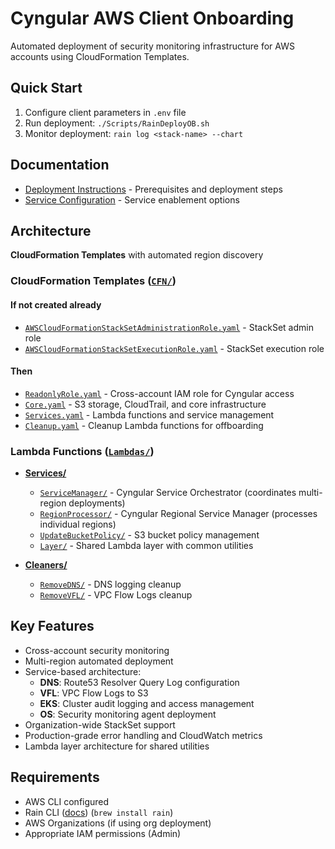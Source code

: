 # Cyngular AWS Client Onboarding

Automated deployment of security monitoring infrastructure for AWS accounts using CloudFormation Templates.

## Quick Start

1. Configure client parameters in `.env` file
2. Run deployment: `./Scripts/RainDeployOB.sh`
3. Monitor deployment: `rain log <stack-name> --chart`

## Documentation

- [Deployment Instructions](./docs/INSTRUCTIONS.md) - Prerequisites and deployment steps
- [Service Configuration](./docs/CYNGULAR_SERVICES.md) - Service enablement options

## Architecture

**CloudFormation Templates** with automated region discovery

### CloudFormation Templates ([`CFN/`](./CFN/))

#### If not created already

- [`AWSCloudFormationStackSetAdministrationRole.yaml`](./CFN/AWSCloudFormationStackSetAdministrationRole.yaml) - StackSet admin role
- [`AWSCloudFormationStackSetExecutionRole.yaml`](./CFN/AWSCloudFormationStackSetExecutionRole.yaml) - StackSet execution role

#### Then

- [`ReadonlyRole.yaml`](./CFN/ReadonlyRole.yaml) - Cross-account IAM role for Cyngular access
- [`Core.yaml`](./CFN/Core.yaml) - S3 storage, CloudTrail, and core infrastructure
- [`Services.yaml`](./CFN/Services.yaml) - Lambda functions and service management
- [`Cleanup.yaml`](./CFN/Cleanup.yaml) - Cleanup Lambda functions for offboarding

### Lambda Functions ([`Lambdas/`](./Lambdas/))

- **[Services/](./Lambdas/Services/)**
  - [`ServiceManager/`](./Lambdas/Services/ServiceManager/) - Cyngular Service Orchestrator (coordinates multi-region deployments)
  - [`RegionProcessor/`](./Lambdas/Services/RegionProcessor/) - Cyngular Regional Service Manager (processes individual regions)
  - [`UpdateBucketPolicy/`](./Lambdas/Services/UpdateBucketPolicy/) - S3 bucket policy management
  - [`Layer/`](./Lambdas/Services/Layer/) - Shared Lambda layer with common utilities

- **[Cleaners/](./Lambdas/Cleaners/)**
  - [`RemoveDNS/`](./Lambdas/Cleaners/RemoveDNS/) - DNS logging cleanup
  - [`RemoveVFL/`](./Lambdas/Cleaners/RemoveVFL/) - VPC Flow Logs cleanup

## Key Features

- Cross-account security monitoring
- Multi-region automated deployment
- Service-based architecture:
  - **DNS**: Route53 Resolver Query Log configuration
  - **VFL**: VPC Flow Logs to S3
  - **EKS**: Cluster audit logging and access management
  - **OS**: Security monitoring agent deployment
- Organization-wide StackSet support
- Production-grade error handling and CloudWatch metrics
- Lambda layer architecture for shared utilities

## Requirements

- AWS CLI configured
- Rain CLI ([docs](https://aws-cloudformation.github.io/rain/)) (`brew install rain`)
- AWS Organizations (if using org deployment)
- Appropriate IAM permissions (Admin)
